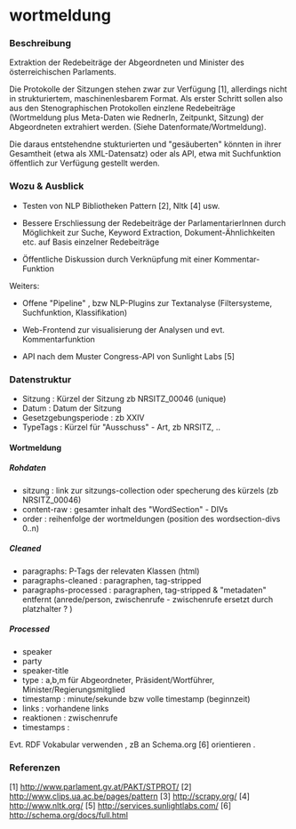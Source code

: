 wortmeldung
===========

### Beschreibung ###

Extraktion der Redebeiträge der Abgeordneten und Minister des österreichischen Parlaments.

Die Protokolle der Sitzungen stehen zwar zur Verfügung [1], allerdings nicht in strukturiertem, maschinenlesbarem Format.
Als erster Schritt sollen also aus den Stenographischen Protokollen einzlene Redebeiträge (Wortmeldung plus Meta-Daten wie 
RednerIn, Zeitpunkt, Sitzung) der Abgeordneten extrahiert werden. (Siehe Datenformate/Wortmeldung).

Die daraus entstehendne stukturierten und "gesäuberten" könnten in ihrer Gesamtheit (etwa als XML-Datensatz) oder als API, etwa mit
Suchfunktion öffentlich zur Verfügung gestellt werden.



### Wozu & Ausblick ###

* Testen von NLP Bibliotheken Pattern [2], Nltk [4] usw.

* Bessere Erschliessung der Redebeiträge der ParlamentarierInnen durch Möglichkeit zur Suche, Keyword Extraction,
 Dokument-Ähnlichkeiten etc. auf Basis einzelner Redebeiträge

* Öffentliche Diskussion durch Verknüpfung mit einer Kommentar-Funktion

Weiters: 

* Offene "Pipeline" , bzw NLP-Plugins zur Textanalyse (Filtersysteme, Suchfunktion, Klassifikation)

* Web-Frontend zur visualisierung der Analysen und evt. Kommentarfunktion

* API nach dem Muster Congress-API von Sunlight Labs [5]


### Datenstruktur ###
* Sitzung : Kürzel der Sitzung zb NRSITZ_00046 (unique)
* Datum	: Datum der Sitzung
* Gesetzgebungsperiode : zb XXIV
* TypeTags : Kürzel für "Ausschuss" - Art, zb NRSITZ, ..

#### Wortmeldung  ####

##### Rohdaten #####
* sitzung : link zur sitzungs-collection oder specherung des kürzels (zb NRSITZ_00046)
* content-raw : gesamter inhalt des "WordSection" - DIVs
* order : 	reihenfolge der wortmeldungen (position des wordsection-divs 0..n)

##### Cleaned #####
* paragraphs: P-Tags der relevaten Klassen (html)
* paragraphs-cleaned : paragraphen, tag-stripped
* paragraphs-processed : paragraphen, tag-stripped & "metadaten" entfernt (anrede/person, zwischenrufe - zwischenrufe ersetzt durch platzhalter ? )

##### Processed #####
* speaker		
* party
* speaker-title
* type 	: a,b,m für Abgeordneter, Präsident/Wortführer, Minister/Regierungsmitglied
* timestamp  : minute/sekunde bzw volle timestamp  (beginnzeit)
* links		: vorhandene links 
* reaktionen 	: zwischenrufe 
* timestamps  :

Evt. RDF Vokabular verwenden , zB an Schema.org [6] orientieren . 

### Referenzen ###

[1] http://www.parlament.gv.at/PAKT/STPROT/
[2] http://www.clips.ua.ac.be/pages/pattern
[3] http://scrapy.org/
[4] http://www.nltk.org/
[5] http://services.sunlightlabs.com/
[6] http://schema.org/docs/full.html




